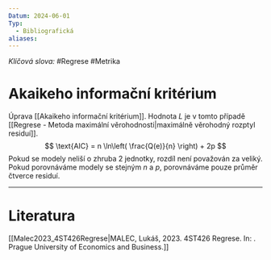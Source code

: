 ```yaml
---
Datum: 2024-06-01
Typ:
  - Bibliografická
aliases:
---
```

*Klíčová slova:* #Regrese #Metrika
# Akaikeho informační kritérium
Úprava [[Akaikeho informační kritérium]]. Hodnota $L$ je v tomto případě [[Regrese - Metoda maximální věrohodnosti|maximálně věrohodný rozptyl residuí]].
$$
\text{AIC} = n \ln\left( \frac{Q(e)}{n} \right) + 2p
$$
Pokud se modely neliší o zhruba 2 jednotky, rozdíl není považován za veliký. Pokud porovnáváme modely se stejným $n$ a $p$, porovnáváme pouze průměr čtverce residuí.
- - -
# Literatura
[[Malec2023_4ST426Regrese|MALEC, Lukáš, 2023. 4ST426 Regrese. In: . Prague University of Economics and Business.]]